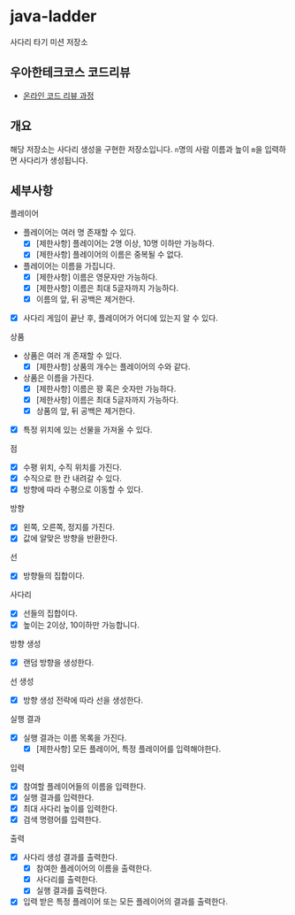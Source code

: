 # java-ladder

사다리 타기 미션 저장소

## 우아한테크코스 코드리뷰

- [온라인 코드 리뷰 과정](https://github.com/woowacourse/woowacourse-docs/blob/master/maincourse/README.md)

## 개요

해당 저장소는 사다리 생성을 구현한 저장소입니다. `n`명의 사람 이름과 높이 `m`을 입력하면 사다리가 생성됩니다.

## 세부사항

플레이어

- 플레이어는 여러 명 존재할 수 있다.
  - [x] [제한사항] 플레이어는 2명 이상, 10명 이하만 가능하다.
  - [x] [제한사항] 플레이어의 이름은 중복될 수 없다.
- 플레이어는 이름을 가집니다.
  - [x] [제한사항] 이름은 영문자만 가능하다.
  - [x] [제한사항] 이름은 최대 5글자까지 가능하다.
  - [x] 이름의 앞, 뒤 공백은 제거한다.
- [x] 사다리 게임이 끝난 후, 플레이어가 어디에 있는지 알 수 있다.

상품

- 상품은 여러 개 존재할 수 있다.
  - [x] [제한사항] 상품의 개수는 플레이어의 수와 같다.
- 상품은 이름을 가진다.
  - [x] [제한사항] 이름은 꽝 혹은 숫자만 가능하다.
  - [x] [제한사항] 이름은 최대 5글자까지 가능하다.
  - [x] 상품의 앞, 뒤 공백은 제거한다.
- [x] 특정 위치에 있는 선물을 가져올 수 있다.

점

- [x] 수평 위치, 수직 위치를 가진다.
- [x] 수직으로 한 칸 내려갈 수 있다.
- [x] 방향에 따라 수평으로 이동할 수 있다.

방향

- [x] 왼쪽, 오른쪽, 정지를 가진다.
- [x] 값에 알맞은 방향을 반환한다.

선

- [x] 방향들의 집합이다.

사다리

- [x] 선들의 집합이다.
- [x] 높이는 2이상, 10이하만 가능합니다.

방향 생성

- [x] 랜덤 방향을 생성한다.

선 생성

- [x] 방향 생성 전략에 따라 선을 생성한다.

실행 결과

- [x] 실행 결과는 이름 목록을 가진다.
  - [x] [제한사항] 모든 플레이어, 특정 플레이어를 입력해야한다.

입력

- [x] 참여할 플레이어들의 이름을 입력한다.
- [x] 실행 결과를 입력한다.
- [x] 최대 사다리 높이를 입력한다.
- [x] 검색 명령어를 입력한다.

출력

- [x] 사다리 생성 결과를 출력한다.
  - [x] 참여한 플레이어의 이름을 출력한다.
  - [x] 사다리를 출력한다.
  - [x] 실행 결과를 출력한다.
- [x] 입력 받은 특정 플레이어 또는 모든 플레이어의 결과를 출력한다.
